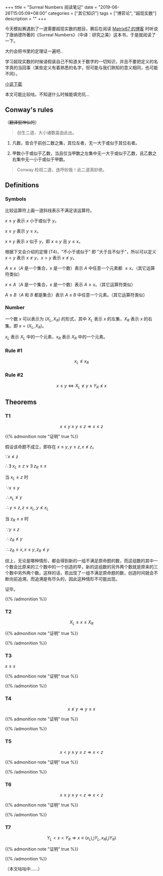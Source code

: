 +++
title = "Surreal Numbers 阅读笔记"
date = "2019-06-26T15:05:09+08:00"
categories = ["其它知识"]
tags = ["博弈论", "超现实数"]
description = ""
+++


今天模拟赛遇到了一道需要超现实数的题目，赛后在阅读 [Matrix67 的博客](http://www.matrix67.com/blog/archives/6333) 时听说了唐纳德所著的《Surreal Numbers》（中译：研究之美）这本书，于是就阅读了一下。

大约会把书里的定理证一遍吧..

学习超现实数的时候请假装自己不知道关于数字的一切知识，并且不要把定义的名字真的当回事（某些定义有着熟悉的名字，但可能与我们熟知的意义相同，也可能不同）。

[小说下载](/post_doc/Surreal-Numbers-阅读笔记/[研究之美].（美）高德纳.扫描版.pdf)

<!--more-->

本文可能比较咕，不知道什么时候能填完坑...

## Conway's rules

（~~翻译挺神仙的~~）

> 创生二道，大小诸数盖由此出。

1.	凡数，皆合于前创二数之集，其位左者，无一大于或似于其位右者。

2.	甲数小于或似于乙数，当且仅当甲数之左集中无一大于或似于乙数，且乙数之右集中无一小于或似于甲数。


> Conway 检视二道，连呼妙哉！此二道真妙绝。

## Definitions

### Symbols

比较运算符上画一道斜线表示不满足该运算符。

$x\le y$ 表示 $x$ 小于或似于 $y$。

$x\ge y$ 表示 $y\le x$。

$x\equiv y$ 表示 $x$ 似于 $y$，即 $x\le y$ 且 $y\le x$。

根据下文会介绍的定理 (T4)，“不小于或似于” 即 "大于且不似于"，所以可以定义 $x<y$ 表示 $x\not\ge y$，$x>y$ 表示 $x\not\le y$。

$A\le x$（$A$ 是一个集合，$x$ 是一个数）表示 $A$ 中任意一个元素都 $\le x$。（其它运算符类似）

$x\le A$（$A$ 是一个集合，$x$ 是一个数）表示 $A\ge x$。（其它运算符类似）

$A\le B$（$A$ 和 $B$ 都是集合）表示 $A$ $\le$ $B$ 中任意一个元素。（其它运算符类似）

### Number

一个数 $x$ 可以表示为 $(X_L,X_R)$ 的形式，其中 $X_L$ 表示 $x$ 的左集，$X_R$ 表示 $x$ 的右集。即 $x=(X_L,X_R)$。

$x_L$ 表示 $X_L$ 中的一个元素，$x_R$ 表示 $X_R$ 中的一个元素。

### Rule #1

$$x_L\not\ge x_R$$

### Rule #2

$$x\le y\Leftrightarrow X_L\not\ge y\land Y_R\not\le x$$

## Theorems

### T1

$$x\le y\land y\le z\Rightarrow x\le z$$

{{% admonition note "证明" true %}}

假设该命题不成立，即存在 $x\le y,y\le z,x\not\le z$。

$\because x\not\le z$

$\therefore \exists\ x_L\ge z\lor\exists\ z_R\le x$

当 $x_L\ge z$ 时

​	$\because x\le y$

​	$\therefore x_L\not\ge y$

​	$\therefore y\le z,z\le x_L,y\not\le x_L$

当 $z_R\le x$ 时

​	$\because y\le z$

​	$\therefore z_R\not\le y$

​	$\therefore z_R\le x,x\le y,z_R\not\le y$

综上，无论是哪种情形，都会得到新的一组不满足原命题的数，而这组数的其中一个数会比原来的三个数中的一个创造的早，新的这组数的另外两个数就是原来的三个数中另外两个数。这样的话，若出现了一组不满足原命题的数，创造时间就会不断向前追溯，而追溯是有尽头的，因此这种情形不可能出现。

证毕。

{{% /admonition %}}

### T2 

$$X_L\le x\le X_R$$

{{% admonition note "证明" true %}}



{{% /admonition %}}

### T3

$x\le x$

{{% admonition note "证明" true %}}



{{% /admonition %}}

### T4

$$x\not\le y\Rightarrow y\le x$$

{{% admonition note "证明" true %}}



{{% /admonition %}}

### T5

$$x<y\land y\le z\Rightarrow x<z$$

{{% admonition note "证明" true %}}



{{% /admonition %}}

### T6

$$x\le y\land y<z\Rightarrow x<z$$

{{% admonition note "证明" true %}}



{{% /admonition %}}

### T7

$$Y_L<x<Y_R\Rightarrow x\equiv(x_L\bigcup Y_L,x_R\bigcup Y_R)$$

{{% admonition note "证明" true %}}



{{% /admonition %}}

（本文咕咕中……）
